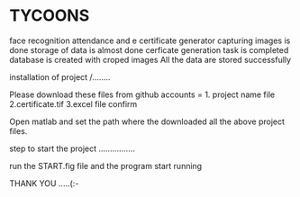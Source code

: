 # TYCOONS
face recognition attendance and e certificate generator
capturing images is done
storage of  data is almost done
cerficate generation task is completed 
database is created with croped images
All the data are stored successfully 


installation of project /........

Please download these files from github accounts = 1. project name file 2.certificate.tif 3.excel file confirm 

Open matlab and  set the path where the downloaded all the above  project files.

step to start the project ................

run the START.fig file  and the program start running 

THANK YOU .....(:-


